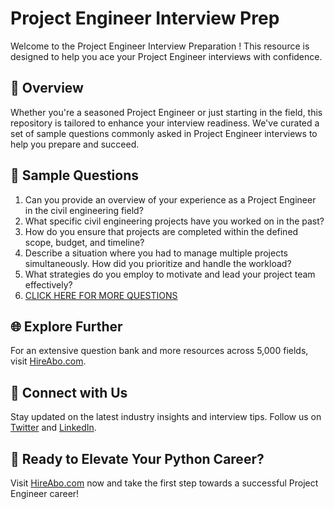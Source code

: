 # Project Engineer Interview Prep

Welcome to the Project Engineer Interview Preparation ! This resource is designed to help you ace your Project Engineer interviews with confidence.

## 🚀 Overview

Whether you're a seasoned Project Engineer or just starting in the field, this repository is tailored to enhance your interview readiness. We've curated a set of sample questions commonly asked in Project Engineer interviews to help you prepare and succeed.

## 📝 Sample Questions

1. Can you provide an overview of your experience as a Project Engineer in the civil engineering field?
2. What specific civil engineering projects have you worked on in the past?
3. How do you ensure that projects are completed within the defined scope, budget, and timeline?
4. Describe a situation where you had to manage multiple projects simultaneously. How did you prioritize and handle the workload?
5. What strategies do you employ to motivate and lead your project team effectively?
6. [CLICK HERE FOR MORE QUESTIONS](https://hireabo.com/job/3_0_21/Project%20Engineer)

## 🌐 Explore Further

For an extensive question bank and more resources across 5,000 fields, visit [HireAbo.com](https://www.hireabo.com).

## 📱 Connect with Us

Stay updated on the latest industry insights and interview tips. Follow us on [Twitter](https://twitter.com/hireabo) and [LinkedIn](https://www.linkedin.com/in/hire-abo-3609972a8/).

## 🚀 Ready to Elevate Your Python Career?

Visit [HireAbo.com](https://www.hireabo.com) now and take the first step towards a successful Project Engineer career!